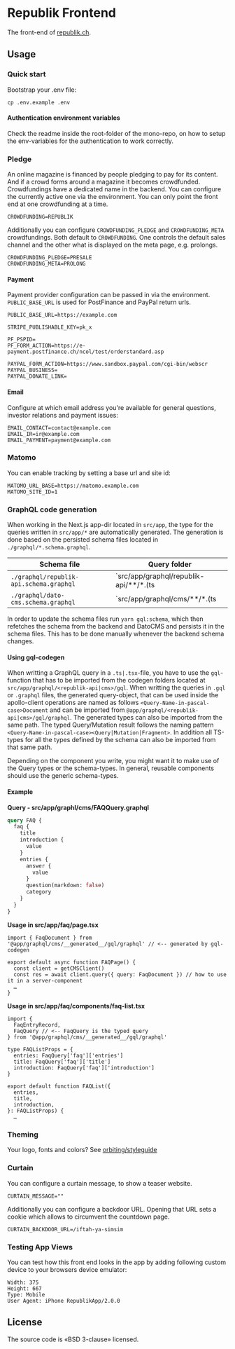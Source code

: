 # Republik Frontend

The front-end of [republik.ch](https://www.republik.ch/en).

## Usage

### Quick start

Bootstrap your .env file:

```text
cp .env.example .env
```

#### Authentication environment variables

Check the readme inside the root-folder of the mono-repo, on how to setup the env-variables for the authentication to work correctly.


### Pledge

An online magazine is financed by people pledging to pay for its content. And if a crowd forms around a magazine it becomes crowdfunded. Crowdfundings have a dedicated name in the backend. You can configure the currently active one via the environment. You can only point the front end at one crowdfunding at a time.

```text
CROWDFUNDING=REPUBLIK
```

Additionally you can configure `CROWDFUNDING_PLEDGE` and `CROWDFUNDING_META` crowdfundings. Both default to `CROWDFUNDING`. One controls the default sales channel and the other what is displayed on the meta page, e.g. prolongs.

```text
CROWDFUNDING_PLEDGE=PRESALE
CROWDFUNDING_META=PROLONG
```

#### Payment

Payment provider configuration can be passed in via the environment. `PUBLIC_BASE_URL` is used for PostFinance and PayPal return urls.

```text
PUBLIC_BASE_URL=https://example.com

STRIPE_PUBLISHABLE_KEY=pk_x

PF_PSPID=
PF_FORM_ACTION=https://e-payment.postfinance.ch/ncol/test/orderstandard.asp

PAYPAL_FORM_ACTION=https://www.sandbox.paypal.com/cgi-bin/webscr
PAYPAL_BUSINESS=
PAYPAL_DONATE_LINK=
```

#### Email

Configure at which email address you're available for general questions, investor relations and payment issues:

```text
EMAIL_CONTACT=contact@example.com
EMAIL_IR=ir@example.com
EMAIL_PAYMENT=payment@example.com
```

### Matomo

You can enable tracking by setting a base url and site id:

```text
MATOMO_URL_BASE=https://matomo.example.com
MATOMO_SITE_ID=1
```

### GraphQL code generation

When working in the Next.js app-dir located in `src/app`, the type for the queries written in `src/app/*` are automatically generated.
The generation is done based on the persisted schema files located in `./graphql/*.schema.graphql`.

| Schema file | Query folder |
| ----------- | ------------ |
| `./graphql/republik-api.schema.graphql` | `src/app/graphql/republik-api/**/*.(ts|graphql|gql)` |
| `./graphql/dato-cms.schema.graphql` | `src/app/graphql/cms/**/*.(ts|graphql|gql)` |

In order to update the schema files run `yarn gql:schema`, which then refetches the schema from the backend and DatoCMS and persists it in the schema files.
This has to be done manually whenever the backend schema changes.

#### Using gql-codegen

When writting a GraphQL query in a `.ts|.tsx`-file, you have to use the `gql`-function that has to be imported from the codegen folders located at `src/app/graphql/<republik-api|cms>/gql`.
When writting the queries in `.gql` or `.graphql` files, the generated query-object, that can be used inside the apollo-client operations are named as follows `<Query-Name-in-pascal-case>Document` and can be imported from `@app/graphql/<republik-api|cms>/gql/graphql`.
The generated types can also be imported from the same path. The typed Query/Mutation result follows the naming pattern `<Query-Name-in-pascal-case><Query|Mutation|Fragment>`. In addition all TS-types for all the types defined by the schema can also be imported from that same path.

Depending on the component you write, you might want it to make use of the Query types or the schema-types. 
In general, reusable components should use the generic schema-types.

#### Example

<b>Query - src/app/graphl/cms/FAQQuery.graphql</b>

```graphql
query FAQ {
  faq {
    title
    introduction {
      value
    }
    entries {
      answer {
        value
      }
      question(markdown: false)
      category
    }
  }
}
```

<b>Usage in src/app/faq/page.tsx</b>

```tsx
import { FaqDocument } from '@app/graphql/cms/__generated__/gql/graphql' // <-- generated by gql-codegen

export default async function FAQPage() {
  const client = getCMSClient()
  const res = await client.query({ query: FaqDocument }) // how to use it in a server-component
  …
}
```

<b>Usage in src/app/faq/components/faq-list.tsx</b>

```tsx
import {
  FaqEntryRecord,
  FaqQuery // <-- FaqQuery is the typed query
} from '@app/graphql/cms/__generated__/gql/graphql' 

type FAQListProps = {
  entries: FaqQuery['faq']['entries']
  title: FaqQuery['faq']['title']
  introduction: FaqQuery['faq']['introduction']
}

export default function FAQList({
  entries,
  title,
  introduction,
}: FAQListProps) {
  …
```


#####


### Theming

Your logo, fonts and colors? See [orbiting/styleguide](https://github.com/orbiting/styleguide#theming)

### Curtain

You can configure a curtain message, to show a teaser website.

```text
CURTAIN_MESSAGE=""
```

Additionally you can configure a backdoor URL. Opening that URL sets a cookie which allows to circumvent the countdown page.

```text
CURTAIN_BACKDOOR_URL=/iftah-ya-simsim
```

### Testing App Views

You can test how this front end looks in the app by adding following custom device to your browsers device emulator:

```text
Width: 375
Height: 667
Type: Mobile
User Agent: iPhone RepublikApp/2.0.0
```

## License

The source code is «BSD 3-clause» licensed.

